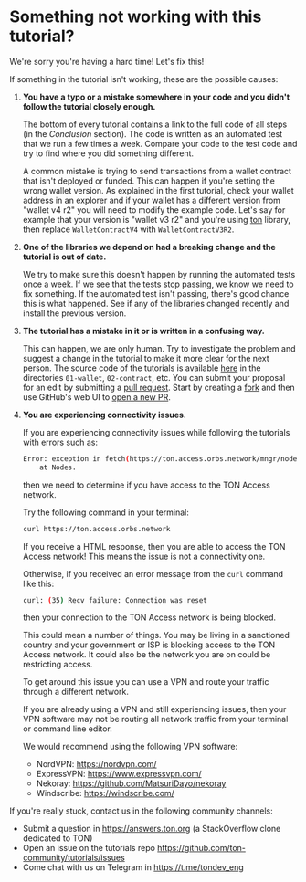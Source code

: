 # Something not working with this tutorial?

We're sorry you're having a hard time! Let's fix this!

If something in the tutorial isn't working, these are the possible causes:

1. **You have a typo or a mistake somewhere in your code and you didn't follow the tutorial closely enough.**

    The bottom of every tutorial contains a link to the full code of all steps (in the *Conclusion* section). The code is written as an automated test that we run a few times a week. Compare your code to the test code and try to find where you did something different.

    A common mistake is trying to send transactions from a wallet contract that isn't deployed or funded. This can happen if you're setting the wrong wallet version. As explained in the first tutorial, check your wallet address in an explorer and if your wallet has a different version from "wallet v4 r2" you will need to modify the example code. Let's say for example that your version is "wallet v3 r2" and you're using [ton](https://www.npmjs.com/package/ton) library, then replace `WalletContractV4` with `WalletContractV3R2`.

2. **One of the libraries we depend on had a breaking change and the tutorial is out of date.**

    We try to make sure this doesn't happen by running the automated tests once a week. If we see that the tests stop passing, we know we need to fix something. If the automated test isn't passing, there's good chance this is what happened. See if any of the libraries changed recently and install the previous version.

3. **The tutorial has a mistake in it or is written in a confusing way.**

    This can happen, we are only human. Try to investigate the problem and suggest a change in the tutorial to make it more clear for the next person. The source code of the tutorials is available [here](https://github.com/ton-community/tutorials/) in the directories `01-wallet`, `02-contract`, etc. You can submit your proposal for an edit by submitting a [pull request](https://docs.github.com/en/pull-requests/collaborating-with-pull-requests/proposing-changes-to-your-work-with-pull-requests/about-pull-requests). Start by creating a [fork](https://github.com/ton-community/tutorials/fork) and then use GitHub's web UI to [open a new PR](https://github.com/ton-community/tutorials/pulls).

4. **You are experiencing connectivity issues.**

    If you are experiencing connectivity issues while following the tutorials with errors such as:

    ```bash
    Error: exception in fetch(https://ton.access.orbs.network/mngr/nodes?npm_version=2.3.3): FetchError: request to https://ton.access.orbs.network/mngr/nodes?npm_version=2.3.3 failed, reason: read ECONNRESET
        at Nodes.
    ```

    then we need to determine if you have access to the TON Access network.

    Try the following command in your terminal:

    ```bash
    curl https://ton.access.orbs.network
    ```

    If you receive a HTML response, then you are able to access the TON Access network! This means the issue is not a connectivity one.

    Otherwise, if you received an error message from the `curl` command like this:

    ```bash
    curl: (35) Recv failure: Connection was reset
    ```

    then your connection to the TON Access network is being blocked.

    This could mean a number of things. You may be living in a sanctioned country and your government or ISP is blocking access to the TON Access network. It could also be the network you are on could be restricting access.

    To get around this issue you can use a VPN and route your traffic through a different network.

    If you are already using a VPN and still experiencing issues, then your VPN software may not be routing all network traffic from your terminal or command line editor.

    We would recommend using the following VPN software:

    - NordVPN: <https://nordvpn.com/>
    - ExpressVPN: <https://www.expressvpn.com/>
    - Nekoray: <https://github.com/MatsuriDayo/nekoray>
    - Windscribe: <https://windscribe.com/>


If you're really stuck, contact us in the following community channels:

* Submit a question in https://answers.ton.org (a StackOverflow clone dedicated to TON)
* Open an issue on the tutorials repo https://github.com/ton-community/tutorials/issues
* Come chat with us on Telegram in https://t.me/tondev_eng